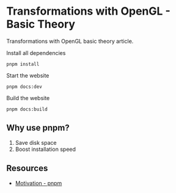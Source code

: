 # Transformations with OpenGL - Basic Theory

Transformations with OpenGL basic theory article.

Install all dependencies
```
pnpm install
```

Start the website
```
pnpm docs:dev
```

Build the website
```
pnpm docs:build
```

## Why use pnpm?
1. Save disk space
2. Boost installation speed

## Resources
- [Motivation - pnpm](https://pnpm.io/motivation)